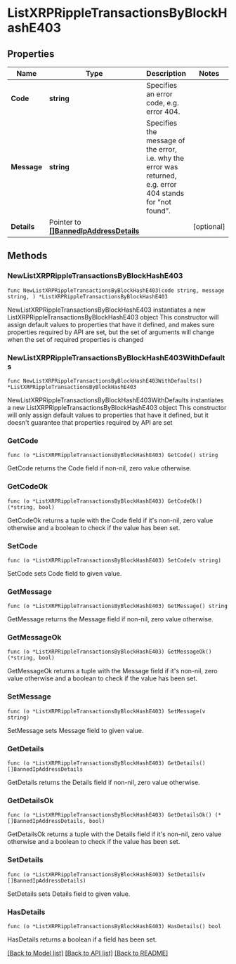 # ListXRPRippleTransactionsByBlockHashE403

## Properties

Name | Type | Description | Notes
------------ | ------------- | ------------- | -------------
**Code** | **string** | Specifies an error code, e.g. error 404. | 
**Message** | **string** | Specifies the message of the error, i.e. why the error was returned, e.g. error 404 stands for “not found”. | 
**Details** | Pointer to [**[]BannedIpAddressDetails**](BannedIpAddressDetails.md) |  | [optional] 

## Methods

### NewListXRPRippleTransactionsByBlockHashE403

`func NewListXRPRippleTransactionsByBlockHashE403(code string, message string, ) *ListXRPRippleTransactionsByBlockHashE403`

NewListXRPRippleTransactionsByBlockHashE403 instantiates a new ListXRPRippleTransactionsByBlockHashE403 object
This constructor will assign default values to properties that have it defined,
and makes sure properties required by API are set, but the set of arguments
will change when the set of required properties is changed

### NewListXRPRippleTransactionsByBlockHashE403WithDefaults

`func NewListXRPRippleTransactionsByBlockHashE403WithDefaults() *ListXRPRippleTransactionsByBlockHashE403`

NewListXRPRippleTransactionsByBlockHashE403WithDefaults instantiates a new ListXRPRippleTransactionsByBlockHashE403 object
This constructor will only assign default values to properties that have it defined,
but it doesn't guarantee that properties required by API are set

### GetCode

`func (o *ListXRPRippleTransactionsByBlockHashE403) GetCode() string`

GetCode returns the Code field if non-nil, zero value otherwise.

### GetCodeOk

`func (o *ListXRPRippleTransactionsByBlockHashE403) GetCodeOk() (*string, bool)`

GetCodeOk returns a tuple with the Code field if it's non-nil, zero value otherwise
and a boolean to check if the value has been set.

### SetCode

`func (o *ListXRPRippleTransactionsByBlockHashE403) SetCode(v string)`

SetCode sets Code field to given value.


### GetMessage

`func (o *ListXRPRippleTransactionsByBlockHashE403) GetMessage() string`

GetMessage returns the Message field if non-nil, zero value otherwise.

### GetMessageOk

`func (o *ListXRPRippleTransactionsByBlockHashE403) GetMessageOk() (*string, bool)`

GetMessageOk returns a tuple with the Message field if it's non-nil, zero value otherwise
and a boolean to check if the value has been set.

### SetMessage

`func (o *ListXRPRippleTransactionsByBlockHashE403) SetMessage(v string)`

SetMessage sets Message field to given value.


### GetDetails

`func (o *ListXRPRippleTransactionsByBlockHashE403) GetDetails() []BannedIpAddressDetails`

GetDetails returns the Details field if non-nil, zero value otherwise.

### GetDetailsOk

`func (o *ListXRPRippleTransactionsByBlockHashE403) GetDetailsOk() (*[]BannedIpAddressDetails, bool)`

GetDetailsOk returns a tuple with the Details field if it's non-nil, zero value otherwise
and a boolean to check if the value has been set.

### SetDetails

`func (o *ListXRPRippleTransactionsByBlockHashE403) SetDetails(v []BannedIpAddressDetails)`

SetDetails sets Details field to given value.

### HasDetails

`func (o *ListXRPRippleTransactionsByBlockHashE403) HasDetails() bool`

HasDetails returns a boolean if a field has been set.


[[Back to Model list]](../README.md#documentation-for-models) [[Back to API list]](../README.md#documentation-for-api-endpoints) [[Back to README]](../README.md)


